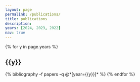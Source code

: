 ```yaml
---
layout: page
permalink: /publications/
title: publications
description:
years: [2024, 2023, 2022]
nav: true
---
```


<div class="publications">

{% for y in page.years %}
  <h2 class="year">{{y}}</h2>
  {% bibliography -f papers -q @*[year={{y}}]* %}
{% endfor %}

</div>
